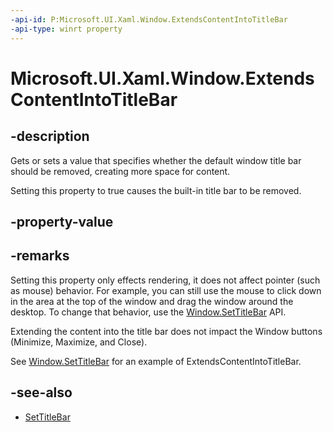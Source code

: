 ```yaml
---
-api-id: P:Microsoft.UI.Xaml.Window.ExtendsContentIntoTitleBar
-api-type: winrt property
---
```


# Microsoft.UI.Xaml.Window.ExtendsContentIntoTitleBar

<!--
public bool ExtendsContentIntoTitleBar { get; set; }
-->


## -description
Gets or sets a value that specifies whether the default window title bar should be removed, creating more space for content.

Setting this property to true causes the built-in title bar to be removed.

## -property-value

## -remarks
Setting this property only effects rendering, it does not affect pointer (such as mouse) behavior. 
For example, you can still use the mouse to click down in the area at the top of the window and 
drag the window around the desktop. To change that behavior, use the [Window.SetTitleBar](window_settitlebar_1494775390.md) API.

Extending the content into the title bar does not impact the Window buttons 
(Minimize, Maximize, and Close).

See  [Window.SetTitleBar](window_settitlebar_1494775390.md) for an example of ExtendsContentIntoTitleBar.

## -see-also

- [SetTitleBar](window_settitlebar_1494775390.md)


